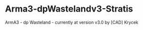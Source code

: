 Arma3-dpWastelandv3-Stratis
===========================

ArmA3 - dp Wasteland - currently at version v3.0
by [CAD] Krycek
